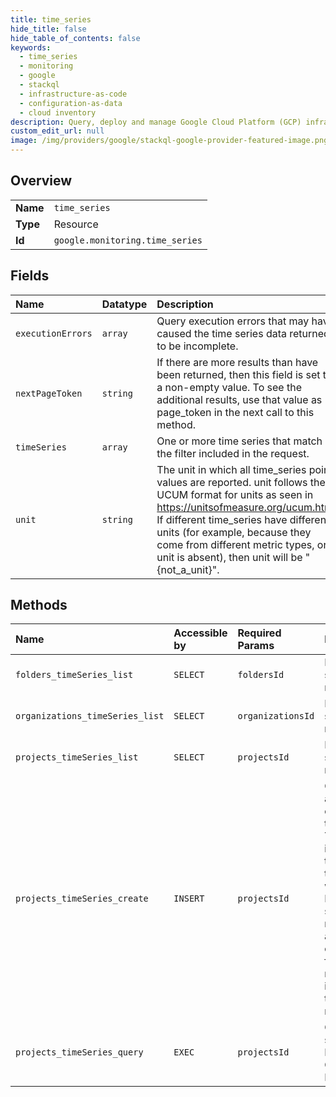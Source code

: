 ```yaml
---
title: time_series
hide_title: false
hide_table_of_contents: false
keywords:
  - time_series
  - monitoring
  - google    
  - stackql
  - infrastructure-as-code
  - configuration-as-data
  - cloud inventory
description: Query, deploy and manage Google Cloud Platform (GCP) infrastructure and resources using SQL
custom_edit_url: null
image: /img/providers/google/stackql-google-provider-featured-image.png
---
```

  
    

## Overview
<table><tbody>
<tr><td><b>Name</b></td><td><code>time_series</code></td></tr>
<tr><td><b>Type</b></td><td>Resource</td></tr>
<tr><td><b>Id</b></td><td><code>google.monitoring.time_series</code></td></tr>
</tbody></table>

## Fields
| Name | Datatype | Description |
|:-----|:---------|:------------|
| `executionErrors` | `array` | Query execution errors that may have caused the time series data returned to be incomplete. |
| `nextPageToken` | `string` | If there are more results than have been returned, then this field is set to a non-empty value. To see the additional results, use that value as page_token in the next call to this method. |
| `timeSeries` | `array` | One or more time series that match the filter included in the request. |
| `unit` | `string` | The unit in which all time_series point values are reported. unit follows the UCUM format for units as seen in https://unitsofmeasure.org/ucum.html. If different time_series have different units (for example, because they come from different metric types, or a unit is absent), then unit will be "&#123;not_a_unit&#125;". |
## Methods
| Name | Accessible by | Required Params | Description |
|:-----|:--------------|:----------------|:------------|
| `folders_timeSeries_list` | `SELECT` | `foldersId` | Lists time series that match a filter. |
| `organizations_timeSeries_list` | `SELECT` | `organizationsId` | Lists time series that match a filter. |
| `projects_timeSeries_list` | `SELECT` | `projectsId` | Lists time series that match a filter. |
| `projects_timeSeries_create` | `INSERT` | `projectsId` | Creates or adds data to one or more time series. The response is empty if all time series in the request were written. If any time series could not be written, a corresponding failure message is included in the error response. |
| `projects_timeSeries_query` | `EXEC` | `projectsId` | Queries time series using Monitoring Query Language. |
